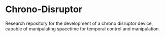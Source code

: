 # Chrono-Disruptor
Research repository for the development of a chrono disruptor device, capable of manipulating spacetime for temporal control and manipulation.
